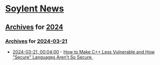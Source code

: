 # [Soylent News](../../../README.md)

## [Archives](../../index.md) for [2024](../index.md)

### [Archives](../../index.md) for [2024-03-21](index.md)

* [2024-03-21, 00:04:00](https://soylentnews.org/article.pl?sid=24/03/19/1845235&from=rss) - [How to Make C++ Less Vulnerable and How \"Secure\" Languages Aren't So Secure.](https://soylentnews.org/article.pl?sid=24/03/19/1845235&from=rss)
